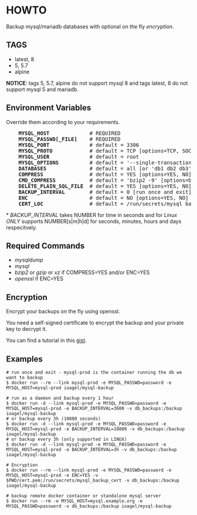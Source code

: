 # HOWTO

Backup mysql/mariadb databases with optional on the fly *encryption*.

## TAGS

- latest, 8
- 5, 5.7
- alpine

**NOTICE**: tags 5, 5.7, alpine do not support mysql 8 and tags latest, 8 do not support mysql 5 and mariadb.

## Environment Variables

Override them according to your requirements.

<pre>
    <b>MYSQL_HOST</b>             # REQUIRED
    <b>MYSQL_PASSWD[_FILE]</b>    # REQUIRED
    <b>MYSQL_PORT</b>             # default = 3306
    <b>MYSQL_PROTO</b>            # default = TCP [options=TCP, SOCKET]
    <b>MYSQL_USER</b>             # default = root
    <b>MYSQL_OPTIONS</b>          # default = '--single-transaction' (override it and provide any option you need)
    <b>DATABASES</b>              # default = all [or 'db1 db2 db3' multiple databases separated by SPACES]
    <b>COMPRESS</b>               # default = YES [options=YES, NO]
    <b>CMD_COMPRESS</b>           # default = 'bzip2 -9' [options=bzip2, gzip, xz]
    <b>DELETE_PLAIN_SQL_FILE</b>  # default = YES [options=YES, NO]
    <b>BACKUP_INTERVAL</b>        # default = 0 [run once and exit]*
    <b>ENC</b>                    # default = NO [options=YES, NO]
    <b>CERT_LOC</b>               # default = /run/secrets/mysql_backup_cert
</pre>

\* *BACKUP_INTERVAL* takes NUMBER for time in seconds and for *Linux ONLY* supports NUMBER[s|m|h|d] for seconds, minutes, hours and days respecitvely.

## Required Commands

- *mysqldump*
- *mysql*
- *bzip2* or *gzip* or *xz* if COMPRESS=YES and/or ENC=YES
- *openssl* if ENC=YES

## Encryption

Encrypt your backups on the fly using openssl.

You need a self-signed certificate to encrypt the backup and your private key to decrypt it.

You can find a tutorial in this [gist](https://gist.github.com/ioagel/2432fabb8b128f0ea16cb0408310d050).

## Examples

    # run once and exit - mysql-prod is the container running the db we want to backup
    $ docker run --rm --link mysql-prod -e MYSQL_PASSWD=password -e MYSQL_HOST=mysql-prod ioagel/mysql-backup

    # run as a daemon and backup every 1 hour
    $ docker run -d --link mysql-prod -e MYSQL_PASSWD=password -e MYSQL_HOST=mysql-prod -e BACKUP_INTERVAL=3600 -v db_backups:/backup ioagel/mysql-backup
    # or backup every 3h (10800 seconds)
    $ docker run -d --link mysql-prod -e MYSQL_PASSWD=password -e MYSQL_HOST=mysql-prod -e BACKUP_INTERVAL=10800 -v db_backups:/backup ioagel/mysql-backup
    # or backup every 3h (only supported in LINUX)
    $ docker run -d --link mysql-prod -e MYSQL_PASSWD=password -e MYSQL_HOST=mysql-prod -e BACKUP_INTERVAL=3h -v db_backups:/backup ioagel/mysql-backup

    # Encryption
    $ docker run --rm --link mysql-prod -e MYSQL_PASSWD=password -e MYSQL_HOST=mysql-prod -e ENC=YES -v $PWD/cert.pem:/run/secrets/mysql_backup_cert -v db_backups:/backup ioagel/mysql-backup

    # backup remote docker container or standalone mysql server
    $ docker run --rm -e MYSQL_HOST=mysql.example.org -e MYSQL_PASSWD=password -v db_backups:/backup ioagel/mysql-backup
